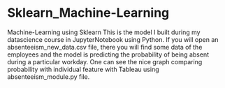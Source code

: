 # Sklearn_Machine-Learning
Machine-Learning using Sklearn
This is the model I built during my datascience course in JupyterNotebook using Python.
If you will open an absenteeism_new_data.csv file, there you will find some data of the employees and the model is 
predicting the probability of being absent during a particular workday.
One can see the nice graph comparing probability with individual feature with Tableau using absenteeism_module.py file.
